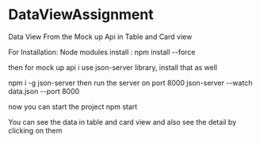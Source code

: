 # DataViewAssignment
Data View From the Mock up Api in Table and Card view 

For Installation:
Node modules install :
npm install --force 

then for mock up api i use json-server library, install  that as well 

npm i -g json-server
then run the server on port 8000
json-server --watch data.json --port 8000

now you can start the project
npm start

You can see the data in table and card view and also see the detail by clicking on them 
